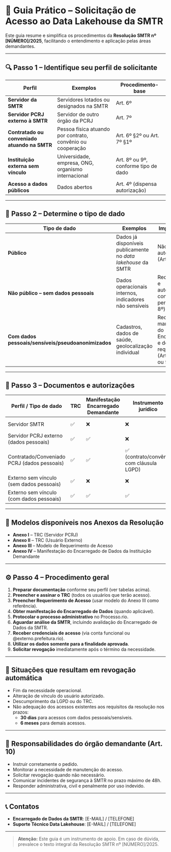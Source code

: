 
# 📘 Guia Prático – Solicitação de Acesso ao Data Lakehouse da SMTR

Este guia resume e simplifica os procedimentos da **Resolução SMTR nº [NÚMERO]/2025**, facilitando o entendimento e aplicação pelas áreas demandantes.

---

## 🔍 Passo 1 – Identifique seu perfil de solicitante

| Perfil | Exemplos | Procedimento-base |
|--------|----------|-------------------|
| **Servidor da SMTR** | Servidores lotados ou designados na SMTR | Art. 6º |
| **Servidor PCRJ externo à SMTR** | Servidor de outro órgão da PCRJ | Art. 7º |
| **Contratado ou conveniado atuando na SMTR** | Pessoa física atuando por contrato, convênio ou cooperação | Art. 6º §2º ou Art. 7º §1º |
| **Instituição externa sem vínculo** | Universidade, empresa, ONG, organismo internacional | Art. 8º ou 9º, conforme tipo de dado |
| **Acesso a dados públicos** | Dados abertos | Art. 4º (dispensa autorização) |

---

## 🔐 Passo 2 – Determine o tipo de dado

| Tipo de dado | Exemplos | Implicações |
|--------------|----------|-------------|
| **Público** | Dados já disponíveis publicamente no *data lakehouse* da SMTR | Não requer autorização (Art. 4º) |
| **Não público – sem dados pessoais** | Dados operacionais internos, indicadores não sensíveis | Requer TRC e autorização conforme perfil (Art. 8º) |
| **Com dados pessoais/sensíveis/pseudoanonimizados** | Cadastros, dados de saúde, geolocalização individual | Requer TRC, manifestação do Encarregado, e demais requisitos (Art. 6º, 7º ou 9º) |

---

## 📄 Passo 3 – Documentos e autorizações

| Perfil / Tipo de dado | TRC | Manifestação Encarregado Demandante | Instrumento jurídico | Despacho autoridade demandante | Despacho Encarregado SMTR |
|-----------------------|-----|-------------------------------------|----------------------|--------------------------------|---------------------------|
| Servidor SMTR | ✅ | ❌ | ❌ | ✅ (gestor SMTR) | ✅ |
| Servidor PCRJ externo (dados pessoais) | ✅ | ✅ | ❌ | ✅ | ✅ |
| Contratado/Conveniado PCRJ (dados pessoais) | ✅ | ✅ | ✅ (contrato/convênio com cláusula LGPD) | ✅ | ✅ |
| Externo sem vínculo (sem dados pessoais) | ✅ | ❌ | ❌ | ❌ | ✅ |
| Externo sem vínculo (com dados pessoais) | ✅ | ✅ | ✅ | ✅ | ✅ |

---

## 📑 Modelos disponíveis nos Anexos da Resolução

- **Anexo I** – TRC (Servidor PCRJ)  
- **Anexo II** – TRC (Usuário Externo)  
- **Anexo III** – Modelo de Requerimento de Acesso  
- **Anexo IV** – Manifestação do Encarregado de Dados da Instituição Demandante  

---

## ⚙️ Passo 4 – Procedimento geral

1. **Preparar documentação** conforme seu perfil (ver tabelas acima).
2. **Preencher e assinar o TRC** (todos os usuários que terão acesso).
3. **Preencher Requerimento de Acesso** (usar modelo do Anexo III como referência).
4. **Obter manifestação do Encarregado de Dados** (quando aplicável).
5. **Protocolar o processo administrativo** no Processo.rio.
6. **Aguardar análise da SMTR**, incluindo avalidação do Encarregado de Dados da SMTR.
7. **Receber credenciais de acesso** (via conta funcional ou @externo.prefeitura.rio).
8. **Utilizar os dados somente para a finalidade aprovada**.
9. **Solicitar revogação** imediatamente após o término da necessidade.

---

## 🚫 Situações que resultam em revogação automática

- Fim da necessidade operacional.
- Alteração de vínculo do usuário autorizado.
- Descumprimento da LGPD ou do TRC.
- Não adequação dos acessos existentes aos requisitos da resolução nos prazos:
  - **30 dias** para acessos com dados pessoais/sensíveis.
  - **6 meses** para demais acessos.

---

## 📌 Responsabilidades do órgão demandante (Art. 10)

- Instruir corretamente o pedido.
- Monitorar a necessidade de manutenção do acesso.
- Solicitar revogação quando não necessário.
- Comunicar incidentes de segurança à SMTR no prazo máximo de 48h.
- Responder administrativa, civil e penalmente por uso indevido.

---

## 📞 Contatos

- **Encarregado de Dados da SMTR**: [E-MAIL] / [TELEFONE]  
- **Suporte Técnico Data Lakehouse**: [E-MAIL] / [TELEFONE]  

---

> **Atenção:** Este guia é um instrumento de apoio. Em caso de dúvida, prevalece o texto integral da Resolução SMTR nº [NÚMERO]/2025.